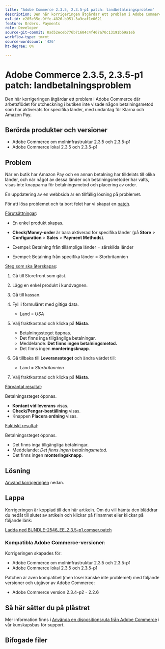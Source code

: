 ```yaml
---
title: "Adobe Commerce 2.3.5, 2.3.5-p1 patch: landbetalningsproblem"
description: Den här korrigeringen åtgärdar ett problem i Adobe Commerce där arbetsflödet för utcheckning i butiken inte visade någon betalningsmetod som har aktiverats för specifika länder, med undantag för Klarna och Amazon Pay.
exl-id: e205e35e-9ffe-4826-b951-3a3caf1e0621
feature: Orders, Payments
role: Developer
source-git-commit: 0ad52eceb776b71604c4f467a70c13191bb9a1eb
workflow-type: tm+mt
source-wordcount: '426'
ht-degree: 0%

---
```


# Adobe Commerce 2.3.5, 2.3.5-p1 patch: landbetalningsproblem

Den här korrigeringen åtgärdar ett problem i Adobe Commerce där arbetsflödet för utcheckning i butiken inte visade någon betalningsmetod som har aktiverats för specifika länder, med undantag för Klarna och Amazon Pay.

## Berörda produkter och versioner

* Adobe Commerce om molninfrastruktur 2.3.5 och 2.3.5-p1
* Adobe Commerce lokal 2.3.5 och 2.3.5-p1

## Problem

När en butik har Amazon Pay och en annan betalning har tilldelats till olika länder, och när något av dessa länder och betalningsmetoder har valts, visas inte knapparna för betalningsmetod och placering av order.

En uppdatering av en webbsida är en tillfällig lösning på problemet.

För att lösa problemet och ta bort felet har vi skapat en [patch](assets/BUNDLE-2546_EE_2.3.5-p1.composer.patch.zip).

<u>Förutsättningar</u>:

* En enkel produkt skapas.
* **Check/Money-order** är bara aktiverad för specifika länder (på **Store** > **Configuration** > **Sales** > **Payment Methods**).

* Exempel: Betalning från tillämpliga länder = särskilda länder
* Exempel: Betalning från specifika länder = Storbritannien

<u>Steg som ska återskapas</u>:

1. Gå till Storefront som gäst.
1. Lägg en enkel produkt i kundvagnen.
1. Gå till kassan.
1. Fyll i formuläret med giltiga data.

   * Land = *USA*

1. Välj fraktkostnad och klicka på **Nästa**.

   * Betalningssteget öppnas.
   * Det finns inga tillgängliga betalningar.
   * Meddelande: **Det finns ingen betalningsmetod.**
   * Det finns ingen **monteringsknapp**.

1. Gå tillbaka till **Leveranssteget** och ändra värdet till:

   * Land = *Storbritannien*

1. Välj fraktkostnad och klicka på **Nästa**.

<u>Förväntat resultat</u>:

Betalningssteget öppnas.

* **Kontant vid leverans** visas.
* **Check/Pengar-beställning** visas.
* Knappen **Placera ordning** visas.

<u>Faktiskt resultat</u>:

Betalningssteget öppnas.

* Det finns inga tillgängliga betalningar.
* Meddelande: *Det finns ingen betalningsmetod.*
* Det finns ingen **monteringsknapp**.

## Lösning

[Använd korrigeringen](assets/BUNDLE-2546_EE_2.3.5-p1.composer.patch.zip) nedan.

## Lappa

Korrigeringen är kopplad till den här artikeln. Om du vill hämta den bläddrar du nedåt till slutet av artikeln och klickar på filnamnet eller klickar på följande länk:

[Ladda ned BUNDLE-2546\_EE\_2.3.5-p1.comser.patch](assets/BUNDLE-2546_EE_2.3.5-p1.composer.patch.zip)

### Kompatibla Adobe Commerce-versioner:

Korrigeringen skapades för:

* Adobe Commerce om molninfrastruktur 2.3.5 och 2.3.5-p1
* Adobe Commerce lokal 2.3.5 och 2.3.5-p1

Patchen är även kompatibel (men löser kanske inte problemet) med följande versioner och utgåvor av Adobe Commerce:

* Adobe Commerce version 2.3.4-p2 - 2.2.6

## Så här sätter du på plåstret

Mer information finns i [Använda en dispositionsruta från Adobe Commerce](/help/how-to/general/how-to-apply-a-composer-patch-provided-by-magento.md) i vår kunskapsbas för support.

## Bifogade filer
